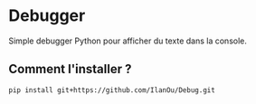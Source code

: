 # Debugger

Simple debugger Python pour afficher du texte dans la console.

## Comment l'installer ?

```bash
pip install git+https://github.com/IlanOu/Debug.git
```